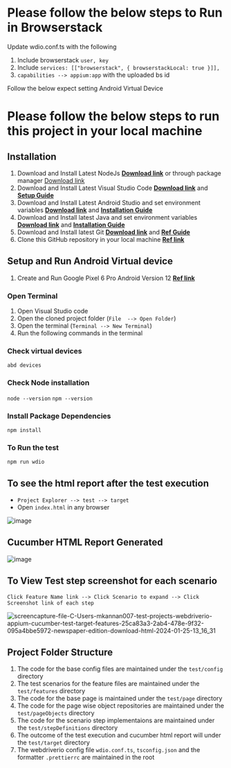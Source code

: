 # Please follow the below steps to Run in Browserstack
Update wdio.conf.ts with the following
1. Include browserstack `user, key`
2. Include `services: [["browserstack", { browserstackLocal: true }]],`
3. `capabilities --> appium:app` with the uploaded bs id

Follow the below expect setting Android Virtual Device

# Please follow the below steps to run this project in your local machine

## Installation 
1. Download and Install Latest NodeJs **[Download link](https://nodejs.org/en)** or through package manager [Download link](https://nodejs.org/en/download/package-manager)
2. Download and Install Latest Visual Studio Code **[Download link](https://code.visualstudio.com/)** and **[Setup Guide](https://code.visualstudio.com/docs/setup/setup-overview)**
3. Download and Install Latest Android Studio and set environment variables **[Download link](https://developer.android.com/studio)** and **[Installation Guide](https://developer.android.com/codelabs/basic-android-kotlin-compose-install-android-studio?hl=en#2)**
4. Download and Install latest Java and set environment variables **[Download link](https://www.oracle.com/java/technologies/downloads/)** and **[Installation Guide](https://docs.oracle.com/en/java/javase/21/install/overview-jdk-installation.html#GUID-8677A77F-231A-40F7-98B9-1FD0B48C346A)**
5. Download and Install latest Git **[Download link](https://git-scm.com/downloads)** and **[Ref Guide](https://git-scm.com/docs)**
6. Clone this GitHub repository in your local machine **[Ref link](https://docs.github.com/en/repositories/creating-and-managing-repositories/cloning-a-repository)**

## Setup and Run Android Virtual device
1. Create and Run Google Pixel 6 Pro Android Version 12 **[Ref link](https://developer.android.com/studio/run/managing-avds)**
   
### Open Terminal 
1. Open Visual Studio code
2. Open the cloned project folder (`File  --> Open Folder`)
3. Open the terminal (`Terminal --> New Terminal`)
4. Run the following commands in the terminal

### Check virtual devices
`abd devices`

### Check Node installation
`node --version` 
`npm --version`

### Install Package Dependencies
`npm install`

### To Run the test
`npm run wdio`

## To see the html report after the test execution

- `Project Explorer --> test --> target`
- Open `index.html` in any browser

![image](https://github.com/mkannan007/webdriverio-appium-cucumber/assets/37662555/81c298cf-5a45-42c6-897e-9d4ebf1b917f)

## Cucumber HTML Report Generated
![image](https://github.com/mkannan007/webdriverio-appium-cucumber/assets/37662555/feb54810-fd29-4131-ae18-abcde253bca4)

## To View Test step screenshot for each scenario
`Click Feature Name link --> Click Scenario to expand --> Click Screenshot link of each step`

![screencapture-file-C-Users-mkannan007-test-projects-webdriverio-appium-cucumber-test-target-features-25ca83a3-2ab4-478e-9f32-095a4bbe5972-newspaper-edition-download-html-2024-01-25-13_16_31](https://github.com/mkannan007/webdriverio-appium-cucumber/assets/37662555/06f29789-e62e-4bf5-95aa-96b00d1c7692)

## Project Folder Structure

1. The code for the base config files are maintained under the `test/config` directory
2. The test scenarios for the feature files are maintained under the `test/features` directory
3. The code for the base page is maintained under the `test/page` directory
4. The code for the page wise object repositories are maintained under the `test/pageObjects` directory
5. The code for the scenario step implementaions are maintained under the `test/stepDefinitions` directory
6. The outcome of the test execution and cucumber html report will under the `test/target` directory
7. The webdriverio config file `wdio.conf.ts`, `tsconfig.json` and the formatter `.prettierrc` are maintained in the root
